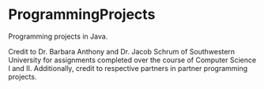# ProgrammingProjects
Programming projects in Java.

Credit to Dr. Barbara Anthony and Dr. Jacob Schrum of Southwestern University
for assignments completed over the course of Computer Science I and II.
Additionally, credit to respective partners in partner programming projects.
